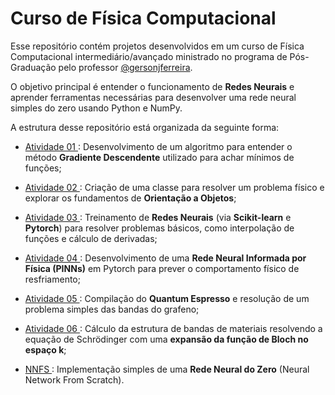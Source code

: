 # Curso de Física Computacional

Esse repositório contém projetos desenvolvidos em um curso de Física Computacional intermediário/avançado ministrado no programa de Pós-Graduação pelo professor [@gersonjferreira](https://github.com/gersonjferreira).

O objetivo principal é entender o funcionamento de **Redes Neurais** e aprender ferramentas necessárias para desenvolver uma rede neural simples do zero usando Python e NumPy.

A estrutura desse repositório está organizada da seguinte forma:

* [Atividade 01 ](Atividade-1) : Desenvolvimento de um algoritmo para entender o método **Gradiente Descendente** utilizado para achar mínimos de funções;

* [Atividade 02 ](Atividade-2) : Criação de uma classe para resolver um problema físico e explorar os fundamentos de **Orientação a Objetos**;

* [Atividade 03 ](Atividade-3) : Treinamento de **Redes Neurais** (via **Scikit-learn** e **Pytorch**) para resolver problemas básicos, como interpolação de funções e cálculo de derivadas;

* [Atividade 04 ](Atividade-4) : Desenvolvimento de uma **Rede Neural Informada por Física (PINNs)** em Pytorch para prever o comportamento físico de resfriamento;

* [Atividade 05 ](Atividade-5) : Compilação do **Quantum Espresso** e resolução de um problema simples das bandas do grafeno;

* [Atividade 06 ](Atividade-6) : Cálculo da estrutura de bandas de materiais resolvendo a equação de Schrödinger com uma **expansão da função de Bloch no espaço k**;

* [NNFS ](NNFS) : Implementação simples de uma **Rede Neural do Zero** (Neural Network From Scratch).
